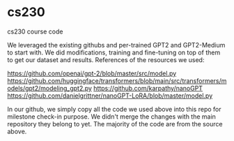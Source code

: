 # cs230
cs230 course code



We leveraged the existing githubs and per-trained GPT2 and GPT2-Medium to start with. 
We did modifications, training and fine-tuning on top of them to get our dataset and results. References of the resources we used:

https://github.com/openai/gpt-2/blob/master/src/model.py 
https://github.com/huggingface/transformers/blob/main/src/transformers/models/gpt2/modeling_gpt2.py 
https://github.com/karpathy/nanoGPT
https://github.com/danielgrittner/nanoGPT-LoRA/blob/master/model.py 

In our github, we simply copy all the code we used above into this repo for milestone check-in purpose. We didn't merge the changes with the main repository they belong to yet. The majority of the code are from the source above.



